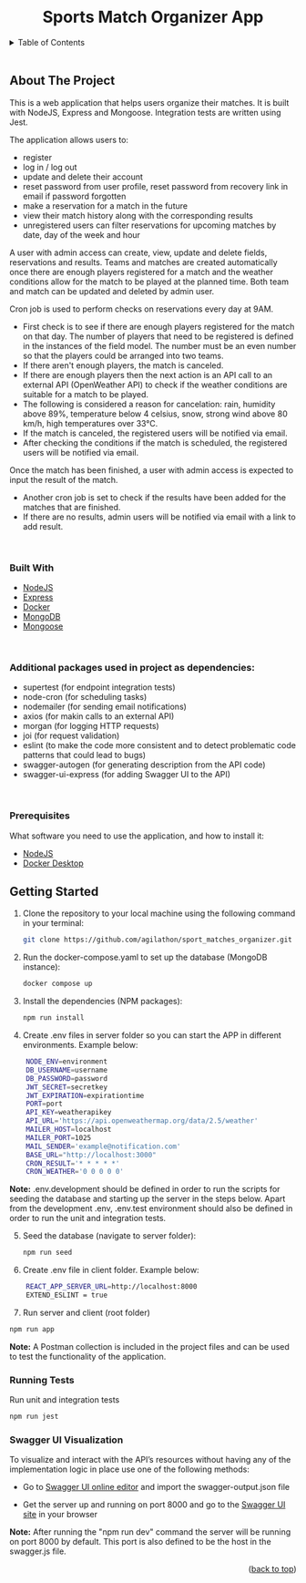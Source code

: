 <a name="readme-top"></a>


<br />
<div align="center">

  <h1 align="center">Sports Match Organizer App</h1>
</div>



<!-- TABLE OF CONTENTS -->
<details>
  <summary>Table of Contents</summary>
  <ol>
    <li>
      <a href="#about-the-project">About The Project</a>
      <ul>
        <li><a href="#built-with">Built With</a></li>
      </ul>
    </li>
    <li>
      <a href="#getting-started">Getting Started</a>
      <ul>
      </ul>
    </li>
  </ol>
</details>
<br>



<!-- ABOUT THE PROJECT -->
## About The Project

This is a web application that helps users organize their matches. It is built with NodeJS, Express and Mongoose. Integration tests are written using Jest.

The application allows users to: 
- register 
- log in / log out
- update and delete their account
- reset password from user profile, reset password from recovery link in email if password forgotten
- make a reservation for a match in the future
- view their match history along with the corresponding results
- unregistered users can filter reservations for upcoming matches by date, day of the week and hour

A user with admin access can create, view, update and delete fields, reservations and results. Teams and matches are created automatically once there are enough players registered for a match and the weather conditions allow for the match to be played at the planned time. Both team and match can be updated and deleted by admin user.

Cron job is used to perform checks on reservations every day at 9AM. 
- First check is to see if there are enough players registered for the match on that day. The number of players that need to be registered is defined in the instances of the field model. The number must be an even number so that the players could be arranged into two teams. 
- If there aren't enough players, the match is canceled. 
- If there are enough players then the next action is an API call to an external API (OpenWeather API) to check if the weather conditions are suitable for a match to be played. 
- The following is considered a reason for cancelation: rain, humidity above 89%, temperature below 4 celsius, snow, strong wind above 80 km/h, high temperatures over 33°C.
- If the match is canceled, the registered users will be notified via email. 
- After checking the conditions if the match is scheduled, the registered users will be notified via email.

Once the match has been finished, a user with admin access is expected to input the result of the match. 
- Another cron job is set to check if the results have been added for the matches that are finished. 
- If there are no results, admin users will be notified via email with a link to add result.

<br>



### Built With


* [NodeJS](https://nodejs.org/)
* [Express](https://expressjs.com/)
* [Docker](https://www.docker.com/)
* [MongoDB](https://www.mongodb.com/)
* [Mongoose](https://www.mongoosejs.com/)

<br>

### Additional packages used in project as dependencies:
 - supertest (for endpoint integration tests) 
 - node-cron (for scheduling tasks) 
 - nodemailer (for sending email notifications)
 - axios (for makin calls to an external API)
 - morgan (for logging HTTP requests)
 - joi (for request validation)
 - eslint (to make the code more consistent and to detect problematic code patterns that could lead to bugs)
 - swagger-autogen (for generating description from the API code) 
 - swagger-ui-express (for adding Swagger UI to the API)

 <br>

### Prerequisites
What software you need to use the application, and how to install it:

- [NodeJS](https://nodejs.org/en/download/)
- [Docker Desktop](https://www.docker.com/products/docker-desktop/)

## Getting Started

1. Clone the repository to your local machine using the following command in your terminal:
   ```sh
   git clone https://github.com/agilathon/sport_matches_organizer.git
   ```


2. Run the docker-compose.yaml to set up the database (MongoDB instance):
   ```sh
   docker compose up
   ```


3. Install the dependencies (NPM packages):
   ```sh
   npm run install
   ```


4. Create .env files in server folder so you can start the APP in different environments. Example below:

```sh
    NODE_ENV=environment
    DB_USERNAME=username
    DB_PASSWORD=password
    JWT_SECRET=secretkey
    JWT_EXPIRATION=expirationtime
    PORT=port
    API_KEY=weatherapikey
    API_URL='https://api.openweathermap.org/data/2.5/weather'
    MAILER_HOST=localhost
    MAILER_PORT=1025    
    MAIL_SENDER='example@notification.com'
    BASE_URL="http://localhost:3000"
    CRON_RESULT='* * * * *'
    CRON_WEATHER='0 0 0 0 0'
```

**Note:**
.env.development should be defined in order to run the scripts for seeding the database and starting up the server in the steps below.
Apart from the development .env, .env.test environment should also be defined in order to run the unit and integration tests.



5. Seed the database (navigate to server folder):

   ```sh
   npm run seed
   ```


6. Create .env file in client folder. Example below:

```sh
    REACT_APP_SERVER_URL=http://localhost:8000
    EXTEND_ESLINT = true
```


7. Run server and client  (root folder)
  ```sh
  npm run app
  ```

**Note:**
A Postman collection is included in the project files and can be used to test the functionality of the application. 

### Running Tests

Run unit and integration tests

```sh
npm run jest
```

### Swagger UI Visualization

To visualize and interact with the API’s resources without having any of the implementation logic in place use one of the following methods:

- Go to [Swagger UI online editor](https://editor.swagger.io/) and import the swagger-output.json file

- Get the server up and running on port 8000 and go to the [Swagger UI site](http://localhost:8000/api-docs/#/) in your browser

**Note:**
After running the "npm run dev" command the server will be running on port 8000 by default. This port is also defined to be the host in the swagger.js file. 



<p align="right">(<a href="#readme-top">back to top</a>)</p>